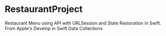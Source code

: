 # RestaurantProject

Restaurant Menu using API with URLSession and State Restoration in Swift.
From Apple's Develop in Swift Data Collections
